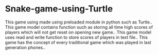 # Snake-game-using-Turtle

This game using made using preloaded module in python such as Turtle.. 
This game model contains function such as storing all time high scores of players which will not get reset on opening new game..
This game model uses read and write function to store scores of players in text file..
This game has the concept of every traditional game which was played in last generation phones..
